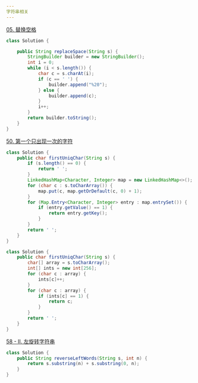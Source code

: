 ```yaml
---
字符串相关
---
```


[05. 替换空格](https://leetcode-cn.com/problems/ti-huan-kong-ge-lcof/)

```java
class Solution {

    public String replaceSpace(String s) {
        StringBuilder builder = new StringBuilder();
        int i = 0;
        while (i < s.length()) {
            char c = s.charAt(i);
            if (c == ' ') {
                builder.append("%20");
            } else {
                builder.append(c);
            }
            i++;
        }
        return builder.toString();
    }
}
```

[50. 第一个只出现一次的字符](https://leetcode-cn.com/problems/di-yi-ge-zhi-chu-xian-yi-ci-de-zi-fu-lcof/)

```java
class Solution {
    public char firstUniqChar(String s) {
        if (s.length() == 0) {
            return ' ';
        }
        LinkedHashMap<Character, Integer> map = new LinkedHashMap<>();
        for (char c : s.toCharArray()) {
            map.put(c, map.getOrDefault(c, 0) + 1);
        }
        for (Map.Entry<Character, Integer> entry : map.entrySet()) {
            if (entry.getValue() == 1) {
                return entry.getKey();
            }
        }
        return ' ';
    }
}
```

```java
class Solution {
    public char firstUniqChar(String s) {
        char[] array = s.toCharArray();
        int[] ints = new int[256];
        for (char c : array) {
            ints[c]++;
        }
        for (char c : array) {
            if (ints[c] == 1) {
                return c;
            }
        }
        return ' ';
    }
}
```

[58 - II. 左旋转字符串](https://leetcode-cn.com/problems/zuo-xuan-zhuan-zi-fu-chuan-lcof/)

```java
class Solution {
    public String reverseLeftWords(String s, int n) {
        return s.substring(n) + s.substring(0, n);
    }
}
```

